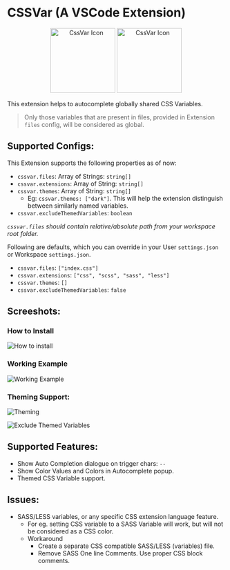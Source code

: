 # CSSVar (A VSCode Extension)

<div align="center">
  <img
  src="https://user-images.githubusercontent.com/11786283/112741125-357f3300-8fa0-11eb-8740-41221488509c.png"
  height="150"
  alt="CssVar Icon" />
  <img
  src="https://user-images.githubusercontent.com/11786283/112747300-16999480-8fd2-11eb-9f21-41a77abb332c.png"
  height="150"
  alt="CssVar Icon" />
</div>

This extension helps to autocomplete globally shared CSS
Variables.
> Only those variables that are present in files,
provided in Extension `files` config, will be considered as global.

## Supported Configs:

This Extension supports the following properties as of now:

- `cssvar.files`: Array of Strings: `string[]`
- `cssvar.extensions`: Array of String: `string[]`
- `cssvar.themes`: Array of String: `string[]`
  - Eg: `cssvar.themes: ["dark"]`. This will help the extension
    distinguish between similarly named variables.
- `cssvar.excludeThemedVariables`: `boolean`

*`cssvar.files` should contain relative/absolute path from
your workspace root folder.*

Following are defaults, which you can override in
your User `settings.json` or Workspace `settings.json`.

- `cssvar.files`: `["index.css"]`
- `cssvar.extensions`: `["css", "scss", "sass", "less"]`
- `cssvar.themes`: `[]`
- `cssvar.excludeThemedVariables`: `false`

## Screeshots:

### How to Install
![How to install](https://user-images.githubusercontent.com/11786283/112744615-48edc680-8fbf-11eb-870c-91b03a4310bb.gif)


### Working Example
![Working Example](https://user-images.githubusercontent.com/11786283/112746381-07174d00-8fcc-11eb-82eb-d9b27540a956.gif)

### Theming Support:
![Theming](https://user-images.githubusercontent.com/11786283/112832552-1ae9ae80-90b3-11eb-8505-9fef822e5709.gif)

![Exclude Themed Variables](https://user-images.githubusercontent.com/11786283/112832562-2046f900-90b3-11eb-93df-3d94deb1c9f6.gif)

## Supported Features:

* Show Auto Completion dialogue on trigger chars: `--`
* Show Color Values and Colors in Autocomplete popup.
* Themed CSS Variable support.

## Issues:

- SASS/LESS variables, or any specific CSS extension language feature.
  - For eg. setting CSS variable to a SASS Variable will work, but will not
    be considered as a CSS color.
  - Workaround
    - Create a separate CSS compatible SASS/LESS (variables) file.
    - Remove SASS One line Comments. Use proper CSS block comments.
